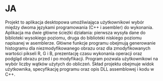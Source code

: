 # JA


Projekt to aplikacja desktopowa umożliwiająca użytkownikowi wybór między dwoma językami programowania (C++ i asembler) do wykonania. Aplikacja ma dwie główne ścieżki działania: pierwsza wysyła dane do biblioteki wysokiego poziomu, druga do biblioteki niskiego poziomu napisanej w asemblerze. Główne funkcje programu obejmują generowanie histogramu dla niezmodyfikowanego obrazu oraz dla zmodyfikowanych wartości pikseli R, G i B, prezentację czasu wykonania operacji oraz podgląd obrazu przed i po modyfikacji. Program pozwala użytkownikowi na wybór liczby wątków użytych do obliczeń. Skład projektu obejmuje widok użytkownika, specyfikację programu oraz opis DLL assemblowej i kodu w C++.
